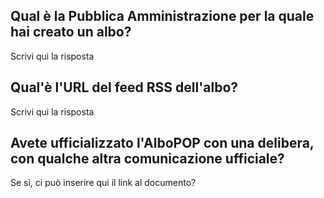 ## Qual è la Pubblica Amministrazione per la quale hai creato un albo?

Scrivi qui la risposta

## Qual'è l'URL del feed RSS dell'albo?

Scrivi qui la risposta

## Avete ufficializzato l'AlboPOP con una delibera, con qualche altra comunicazione ufficiale?

Se sì, ci può inserire qui il link al documento?